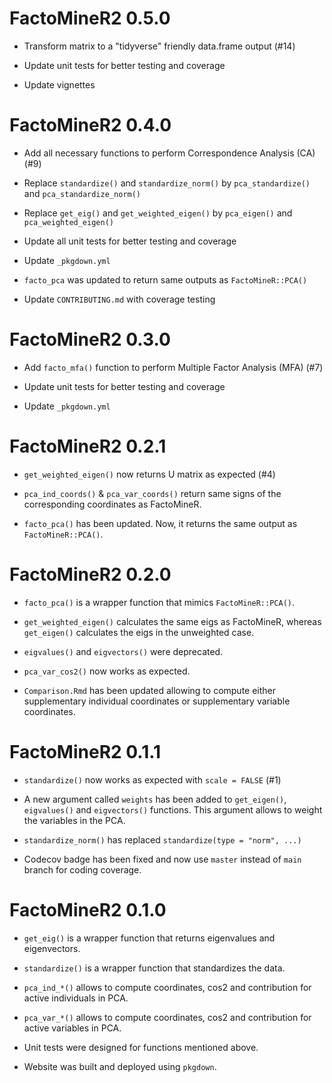 # FactoMineR2 0.5.0

* Transform matrix to a "tidyverse" friendly data.frame output (#14)

* Update unit tests for better testing and coverage

* Update vignettes


# FactoMineR2 0.4.0

* Add all necessary functions to perform Correspondence Analysis (CA) (#9)

* Replace `standardize()` and `standardize_norm()` by `pca_standardize()` and `pca_standardize_norm()`

* Replace `get_eig()` and `get_weighted_eigen()` by `pca_eigen()` and `pca_weighted_eigen()`

* Update all unit tests for better testing and coverage

* Update `_pkgdown.yml`

* `facto_pca` was updated to return same outputs as `FactoMineR::PCA()`

* Update `CONTRIBUTING.md` with coverage testing


# FactoMineR2 0.3.0

* Add `facto_mfa()` function to perform Multiple Factor Analysis (MFA) (#7)

* Update unit tests for better testing and coverage

* Update `_pkgdown.yml`


# FactoMineR2 0.2.1

* `get_weighted_eigen()` now returns U matrix as expected (#4)

* `pca_ind_coords()` & `pca_var_coords()` return same signs of the corresponding coordinates as FactoMineR.

* `facto_pca()` has been updated. Now, it returns the same output as `FactoMineR::PCA()`.


# FactoMineR2 0.2.0

* `facto_pca()` is a wrapper function that mimics `FactoMineR::PCA()`.

* `get_weighted_eigen()` calculates the same eigs as FactoMineR, whereas `get_eigen()` calculates the eigs in the unweighted case.

* `eigvalues()` and `eigvectors()` were deprecated.

* `pca_var_cos2()` now works as expected.

* `Comparison.Rmd` has been updated allowing to compute either supplementary individual coordinates or supplementary variable coordinates.


# FactoMineR2 0.1.1

* `standardize()` now works as expected with `scale = FALSE` (#1)

* A new argument called `weights` has been added to `get_eigen()`, `eigvalues()` and `eigvectors()` functions. This argument allows to weight the variables in the PCA.

* `standardize_norm()` has replaced `standardize(type = "norm", ...)`

* Codecov badge has been fixed and now use `master` instead of `main` branch for coding coverage.


# FactoMineR2 0.1.0

* `get_eig()` is a wrapper function that returns eigenvalues and eigenvectors.

* `standardize()` is a wrapper function that standardizes the data.

* `pca_ind_*()` allows to compute coordinates, cos2 and contribution for active individuals in PCA.

* `pca_var_*()` allows to compute coordinates, cos2 and contribution for active variables in PCA.

* Unit tests were designed for functions mentioned above.

* Website was built and deployed using `pkgdown`.
